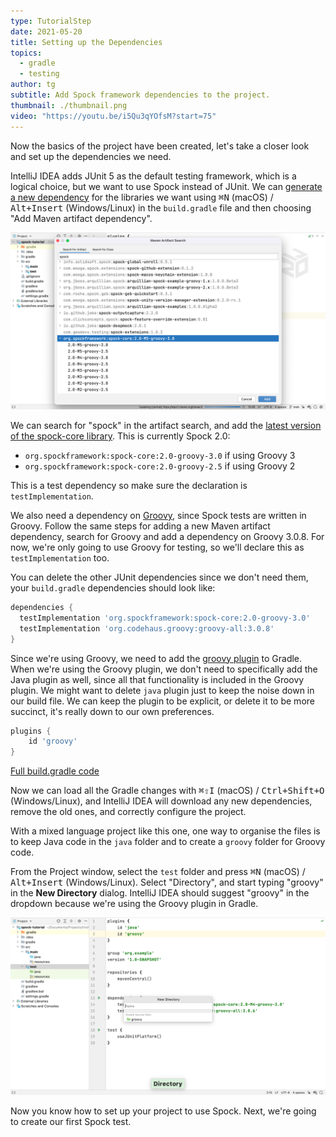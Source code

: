 ```yaml
---
type: TutorialStep
date: 2021-05-20
title: Setting up the Dependencies
topics:
  - gradle
  - testing
author: tg
subtitle: Add Spock framework dependencies to the project.
thumbnail: ./thumbnail.png
video: "https://youtu.be/i5Qu3qYOfsM?start=75"
---
```


Now the basics of the project have been created, let's take a closer look and set up the dependencies we need.

IntelliJ IDEA adds JUnit 5 as the default testing framework, which is a logical choice, but we want to use Spock instead of JUnit. We can [generate a new dependency](https://www.jetbrains.com/help/idea/work-with-gradle-dependency-diagram.html#add_gradle_dependency) for the libraries we want using <kbd>⌘N</kbd> (macOS) / <kbd>Alt+Insert</kbd> (Windows/Linux) in the `build.gradle` file and then choosing "Add Maven artifact dependency".

![Spock Dependency](./03-spock-dependency.png)

We can search for "spock" in the artifact search, and add the [latest version of the spock-core library](https://github.com/spockframework/spock/releases). This is currently Spock 2.0:

- `org.spockframework:spock-core:2.0-groovy-3.0` if using Groovy 3
- `org.spockframework:spock-core:2.0-groovy-2.5` if using Groovy 2

This is a test dependency so make sure the declaration is `testImplementation`.

We also need a dependency on [Groovy](/tags/groovy/), since Spock tests are written in Groovy. Follow the same steps for adding a new Maven artifact dependency, search for Groovy and add a dependency on Groovy 3.0.8. For now, we're only going to use Groovy for testing, so we'll declare this as `testImplementation` too.

You can delete the other JUnit dependencies since we don't need them, your `build.gradle` dependencies should look like:

```groovy
dependencies {
  testImplementation 'org.spockframework:spock-core:2.0-groovy-3.0'
  testImplementation 'org.codehaus.groovy:groovy-all:3.0.8'
}
```

Since we're using Groovy, we need to add the [groovy plugin](https://docs.gradle.org/current/userguide/groovy_plugin.html) to Gradle. When we're using the Groovy plugin, we don't need to specifically add the Java plugin as well, since all that functionality is included in the Groovy plugin. We might want to delete `java` plugin just to keep the noise down in our build file. We can keep the plugin to be explicit, or delete it to be more succinct, it's really down to our own preferences.

```groovy
plugins {
    id 'groovy'
}
```

[Full build.gradle code](https://github.com/trishagee/spock-testing-demo/blob/1ced2b4d118a3bcb418f05c1470dbef665b8eee9/build.gradle)

Now we can load all the Gradle changes with <kbd>⌘⇧I</kbd> (macOS) / <kbd>Ctrl+Shift+O</kbd> (Windows/Linux), and IntelliJ IDEA will download any new dependencies, remove the old ones, and correctly configure the project.

With a mixed language project like this one, one way to organise the files is to keep Java code in the `java` folder and to create a `groovy` folder for Groovy code.

From the Project window, select the `test` folder and press <kbd>⌘N</kbd> (macOS) / <kbd>Alt+Insert</kbd> (Windows/Linux). Select "Directory", and start typing "groovy" in the **New Directory** dialog. IntelliJ IDEA should suggest "groovy" in the dropdown because we're using the Groovy plugin in Gradle.

![Groovy Directory](./04-groovy-dir.png)

Now you know how to set up your project to use Spock. Next, we're going to create our first Spock test.
